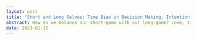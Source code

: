 ```yaml
---
layout: post
title: "Short and Long Selves: Time Bias in Decision Making, Intention Setting, and Openness to Becoming New"
abstract: How do we balance our short-game with our long-game? Love, tried-and-true, saves the day.
date: 2023-01-15
---
```

